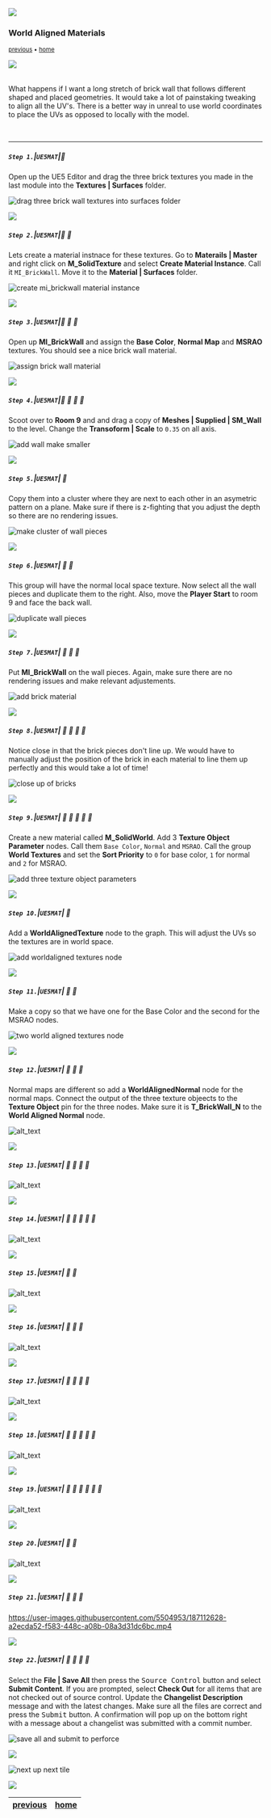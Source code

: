 ![](../images/line3.png)

### World Aligned Materials

<sub>[previous](../export-textures/README.md#user-content-export-textures) • [home](../README.md#user-content-ue5-intro-to-materials)

![](../images/line3.png)

<img src="https://via.placeholder.com/1000x4/45D7CA/45D7CA" alt="drawing" height="4px"/>

What happens if I want a long stretch of brick wall that follows different shaped and placed geometries.  It would take a lot of painstaking tweaking to align all the UV's.  There is a better way in unreal to use world coordinates to place the UVs as opposed to locally with the model.

<br>

---


##### `Step 1.`\|`UE5MAT`|:small_blue_diamond:

Open up the UE5 Editor and drag the three brick textures you made in the last module into the **Textures | Surfaces** folder.

![drag three brick wall textures into surfaces folder](images/importNewBrickFiles.png)

![](../images/line2.png)

##### `Step 2.`\|`UE5MAT`|:small_blue_diamond: :small_blue_diamond: 

Lets create a material instnace for these textures.  Go to **Materails | Master** and right click on **M_SolidTexture** and select **Create Material Instance**.  Call it `MI_BrickWall`.  Move it to the **Material | Surfaces** folder.

![create mi_brickwall material instance](images/materialInstance.png)

![](../images/line2.png)

##### `Step 3.`\|`UE5MAT`|:small_blue_diamond: :small_blue_diamond: :small_blue_diamond:

Open up **MI_BrickWall** and assign the **Base Color**, **Normal Map** and **MSRAO** textures.  You should see a nice brick wall material.

![assign brick wall material](images/brickWallMI.png)

![](../images/line2.png)

##### `Step 4.`\|`UE5MAT`|:small_blue_diamond: :small_blue_diamond: :small_blue_diamond: :small_blue_diamond:

Scoot over to **Room 9** and and drag a copy of **Meshes | Supplied | SM_Wall** to the level.  Change the **Transoform | Scale** to `0.35` on all axis.

![add wall make smaller](images/addFirstWallPiece.png)

![](../images/line2.png)

##### `Step 5.`\|`UE5MAT`| :small_orange_diamond:

Copy them into a cluster where they are next to each other in an asymetric pattern on a plane.  Make sure if there is z-fighting that you adjust the depth so there are no rendering issues. 

![make cluster of wall pieces](images/firstWall.png)

![](../images/line2.png)

##### `Step 6.`\|`UE5MAT`| :small_orange_diamond: :small_blue_diamond:

This group will have the normal local space texture.  Now select all the wall pieces and duplicate them to the right.  Also, move the **Player Start** to room 9 and face the back wall.

![duplicate wall pieces](images/playerStartWall.png)

![](../images/line2.png)

##### `Step 7.`\|`UE5MAT`| :small_orange_diamond: :small_blue_diamond: :small_blue_diamond:

Put **MI_BrickWall** on the wall pieces.  Again, make sure there are no rendering issues and make relevant adjustements.

![add brick material](images/assignBricks.png)

![](../images/line2.png)

##### `Step 8.`\|`UE5MAT`| :small_orange_diamond: :small_blue_diamond: :small_blue_diamond: :small_blue_diamond:

Notice close in that the brick pieces don't line up.  We would have to manually adjust the position of the brick in each material to line them up perfectly and this would take a lot of time!

![close up of bricks](images/tilesDontAlign.png)

![](../images/line2.png)

##### `Step 9.`\|`UE5MAT`| :small_orange_diamond: :small_blue_diamond: :small_blue_diamond: :small_blue_diamond: :small_blue_diamond:

Create a new material called **M_SolidWorld**.  Add 3 **Texture Object Parameter** nodes.  Call them `Base Color`, `Normal` and `MSRAO`.  Call the group **World Textures** and set the **Sort Priority** to `0` for base color, `1` for normal and `2` for MSRAO.

![add three texture object parameters](images/newMatThreeTextObj.png)

![](../images/line2.png)

##### `Step 10.`\|`UE5MAT`| :large_blue_diamond:

Add a **WorldAlignedTexture** node to the graph.  This will adjust the UVs so the textures are in world space.

![add worldaligned textures node](images/baseTexturesAlgined.png)

![](../images/line2.png)

##### `Step 11.`\|`UE5MAT`| :large_blue_diamond: :small_blue_diamond: 

Make a copy so that we have one for the Base Color and the second for the MSRAO nodes.

![two world aligned textures node](images/twoWATextures.png)

![](../images/line2.png)


##### `Step 12.`\|`UE5MAT`| :large_blue_diamond: :small_blue_diamond: :small_blue_diamond: 

Normal maps are different so add a **WorldAlignedNormal** node for the normal maps.  Connect the output of the three texture objeects to the **Texture Object** pin for the three nodes.  Make sure it is **T_BrickWall_N** to the **World Aligned Normal** node.

![alt_text](images/worldAlignedM.png)

![](../images/line2.png)

##### `Step 13.`\|`UE5MAT`| :large_blue_diamond: :small_blue_diamond: :small_blue_diamond:  :small_blue_diamond: 

![alt_text](images/vector4Bool.png)

![](../images/line2.png)

##### `Step 14.`\|`UE5MAT`| :large_blue_diamond: :small_blue_diamond: :small_blue_diamond: :small_blue_diamond:  :small_blue_diamond: 

![alt_text](images/breakOut4.png)

![](../images/line2.png)

##### `Step 15.`\|`UE5MAT`| :large_blue_diamond: :small_orange_diamond: 

![alt_text](images/connectPins.png)

![](../images/line2.png)

##### `Step 16.`\|`UE5MAT`| :large_blue_diamond: :small_orange_diamond:   :small_blue_diamond: 

![alt_text](images/appendThreeParams.png)

![](../images/line2.png)

##### `Step 17.`\|`UE5MAT`| :large_blue_diamond: :small_orange_diamond: :small_blue_diamond: :small_blue_diamond:

![alt_text](images/connectUVs.png)

![](../images/line2.png)

##### `Step 18.`\|`UE5MAT`| :large_blue_diamond: :small_orange_diamond: :small_blue_diamond: :small_blue_diamond: :small_blue_diamond:

![alt_text](images/addMI.png)

![](../images/line2.png)

##### `Step 19.`\|`UE5MAT`| :large_blue_diamond: :small_orange_diamond: :small_blue_diamond: :small_blue_diamond: :small_blue_diamond: :small_blue_diamond:

![alt_text](images/addTextures.png)

![](../images/line2.png)

##### `Step 20.`\|`UE5MAT`| :large_blue_diamond: :large_blue_diamond:

![alt_text](images/addMi2.png)

![](../images/line2.png)

##### `Step 21.`\|`UE5MAT`| :large_blue_diamond: :large_blue_diamond: :small_blue_diamond:

https://user-images.githubusercontent.com/5504953/187112628-a2ecda52-f583-448c-a08b-08a3d31dc6bc.mp4

![](../images/line2.png)

##### `Step 22.`\|`UE5MAT`| :large_blue_diamond: :large_blue_diamond: :small_blue_diamond: :small_blue_diamond:

Select the **File | Save All** then press the <kbd>Source Control</kbd> button and select **Submit Content**.  If you are prompted, select **Check Out** for all items that are not checked out of source control. Update the **Changelist Description** message and with the latest changes. Make sure all the files are correct and press the <kbd>Submit</kbd> button. A confirmation will pop up on the bottom right with a message about a changelist was submitted with a commit number.

![save all and submit to perforce](images/submitP4.png)

![](../images/line.png)

<!-- <img src="https://via.placeholder.com/1000x100/45D7CA/000000/?text=Thats All Folks!"> -->
![next up next tile](images/banner.png)

![](../images/line.png)

| [previous](../export-textures/README.md#user-content-export-textures)| [home](../README.md#user-content-ue5-intro-to-materials)
|---|---|
